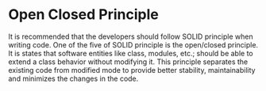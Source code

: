 # Open Closed Principle

It is recommended that the developers should follow SOLID principle when writing code. One of the five 
of SOLID principle is the open/closed principle. It is states that software entities like class, modules, etc.; 
should be able to extend a class behavior without modifying it. This principle separates the existing code from 
modified mode to provide better stability, maintainability and minimizes the changes in the code.